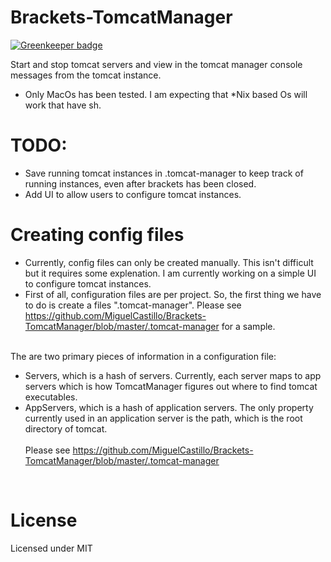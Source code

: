 Brackets-TomcatManager
======================

[![Greenkeeper badge](https://badges.greenkeeper.io/MiguelCastillo/Brackets-TomcatManager.svg)](https://greenkeeper.io/)

Start and stop tomcat servers and view in the tomcat manager console messages from the tomcat instance.
<br>
* Only MacOs has been tested.  I am expecting that *Nix based Os will work that have sh.


TODO:
======================
- Save running tomcat instances in .tomcat-manager to keep track of running instances, even after brackets has been closed.
- Add UI to allow users to configure tomcat instances.

Creating config files
======================
- Currently, config files can only be created manually.  This isn't difficult but it requires some explenation.  I am currently working on a simple UI to configure tomcat instances.<br>
- First of all, configuration files are per project.  So, the first thing we have to do is create a files ".tomcat-manager".  Please see https://github.com/MiguelCastillo/Brackets-TomcatManager/blob/master/.tomcat-manager for a sample. <br><br>
  
The are two primary pieces of information in a configuration file: <br>
- Servers, which is a hash of servers.  Currently, each server maps to app servers which is how TomcatManager figures out where to find tomcat executables.
- AppServers, which is a hash of application servers.  The only property currently used in an application server is the path, which is the root directory of tomcat.
<br><br>
Please see https://github.com/MiguelCastillo/Brackets-TomcatManager/blob/master/.tomcat-manager
<br>

License
=====================
Licensed under MIT
